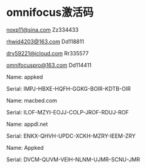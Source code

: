 # omnifocus激活码

noxp11@sina.com
Zz334433

rhwid4203@163.com
Dd118811

drv59221@icloud.com
Rr335577

omnifocuspro@163.com
Dd114411


Name: appked

Serial: IMPJ-HBXE-HQFH-GGKG-BOIR-KDTB-OIR



Name: macbed.com

Serial: ILOF-MZYI-EOJJ-COLP-JROF-RDUJ-ROF



Name: appdl.net

Serial: ENKX-QHVH-UPDC-XCKH-MZRY-IEEM-ZRY



Name: Appked

Serial: DVCM-QUVM-VEIH-NLNM-UJMR-SCNU-JMR

